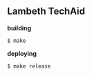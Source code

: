 ## Lambeth TechAid

**building**

```console
$ make
```

**deploying**

```console
$ make release
```

